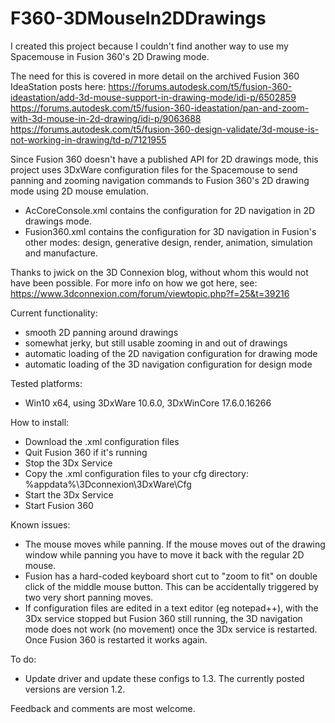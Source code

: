 # F360-3DMouseIn2DDrawings

I created this project because I couldn't find another way to use my Spacemouse in Fusion 360's 2D Drawing mode.

The need for this is covered in more detail on the archived Fusion 360 IdeaStation posts here:
https://forums.autodesk.com/t5/fusion-360-ideastation/add-3d-mouse-support-in-drawing-mode/idi-p/6502859
https://forums.autodesk.com/t5/fusion-360-ideastation/pan-and-zoom-with-3d-mouse-in-2d-drawing/idi-p/9063688
https://forums.autodesk.com/t5/fusion-360-design-validate/3d-mouse-is-not-working-in-drawing/td-p/7121955

Since Fusion 360 doesn't have a published API for 2D drawings mode, this project uses 3DxWare configuration files for the Spacemouse to send panning and zooming navigation commands to Fusion 360's 2D drawing mode using 2D mouse emulation.
- AcCoreConsole.xml contains the configuration for 2D navigation in 2D drawings mode.
- Fusion360.xml contains the configuration for 3D navigation in Fusion's other modes: design, generative design, render, animation, simulation and manufacture. 

Thanks to jwick on the 3D Connexion blog, without whom this would not have been possible. For more info on how we got here, see:
https://www.3dconnexion.com/forum/viewtopic.php?f=25&t=39216

Current functionality:
- smooth 2D panning around drawings
- somewhat jerky, but still usable zooming in and out of drawings
- automatic loading of the 2D navigation configuration for drawing mode
- automatic loading of the 3D navigation configuration for design mode

Tested platforms:
- Win10 x64, using 3DxWare 10.6.0, 3DxWinCore 17.6.0.16266

How to install:
- Download the .xml configuration files
- Quit Fusion 360 if it's running
- Stop the 3Dx Service
- Copy the .xml configuration files to your cfg directory: %appdata%\3Dconnexion\3DxWare\Cfg
- Start the 3Dx Service
- Start Fusion 360

Known issues:
- The mouse moves while panning. If the mouse moves out of the drawing window while panning you have to move it back with the regular 2D mouse.
- Fusion has a hard-coded keyboard short cut to "zoom to fit" on double click of the middle mouse button. This can be accidentally triggered by two very short panning moves.
- If configuration files are edited in a text editor (eg notepad++), with the 3Dx service stopped but Fusion 360 still running, the 3D navigation mode does not work (no movement) once the 3Dx service is restarted. Once Fusion 360 is restarted it works again.

To do:
- Update driver and update these configs to 1.3. The currently posted versions are version 1.2.

Feedback and comments are most welcome.
